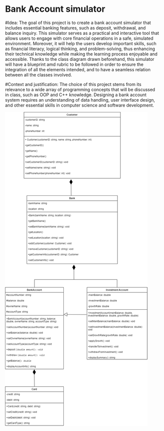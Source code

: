 # Bank Account simulator
#Idea: The goal of this project is to create a bank account simulator that includes essential banking features, such as deposit, withdrawal, and balance inquiry. This simulator serves as a practical and interactive tool that allows users to engage with core financial operations in a safe, simulated environment. Moreover, it will help the users develop important skills, such as financial literacy, logical thinking, and problem-solving, thus enhancing their technical knowledge while making the learning process enjoyable and accessible. Thanks to the class diagram drawn beforehand, this simulator will have a blueprint amd rubric to be followed in order to ensure the integration of all the elements intended, and to have a seamless relation between all the classes involved.




#Context and justification: The choice of this project stems from its relevance to a wide array of programming concepts that will be discussed in class, such as OOP and C++ knowledge. Designing a bank account system requires an understanding of data handling, user interface design, and other essential skills in computer science and software development.


![Diagrama de clases](Class%20diagram.drawio_.drawio.png)

